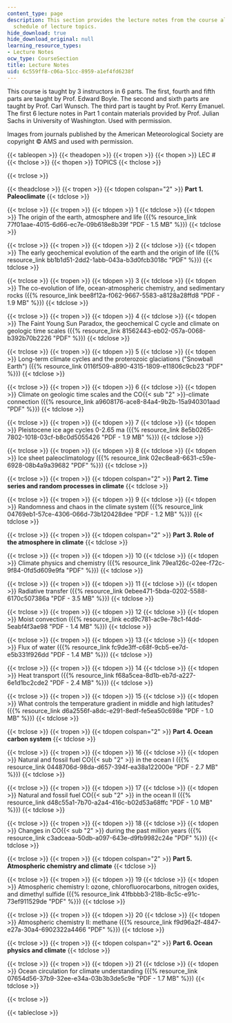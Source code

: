 ```yaml
---
content_type: page
description: This section provides the lecture notes from the course along with the
  schedule of lecture topics.
hide_download: true
hide_download_original: null
learning_resource_types:
- Lecture Notes
ocw_type: CourseSection
title: Lecture Notes
uid: 6c559ff8-c06a-51cc-8959-a1ef4fd6238f
---
```


This course is taught by 3 instructors in 6 parts. The first, fourth and fifth parts are taught by Prof. Edward Boyle. The second and sixth parts are taught by Prof. Carl Wunsch. The third part is taught by Prof. Kerry Emanuel. The first 6 lecture notes in Part 1 contain materials provided by Prof. Julian Sachs in University of Washington. Used with permission.

Images from journals published by the American Meteorological Society are copyright © AMS and used with permission.

{{< tableopen >}}
{{< theadopen >}}
{{< tropen >}}
{{< thopen >}}
LEC #
{{< thclose >}}
{{< thopen >}}
TOPICS
{{< thclose >}}

{{< trclose >}}

{{< theadclose >}}
{{< tropen >}}
{{< tdopen colspan="2" >}}
**Part 1. Paleoclimate**
{{< tdclose >}}

{{< trclose >}}
{{< tropen >}}
{{< tdopen >}}
1
{{< tdclose >}}
{{< tdopen >}}
The origin of the earth, atmosphere and life ({{% resource_link 77f01aae-4015-6d66-ec7e-09b618e8b39f "PDF - 1.5 MB" %}})
{{< tdclose >}}

{{< trclose >}}
{{< tropen >}}
{{< tdopen >}}
2
{{< tdclose >}}
{{< tdopen >}}
The early geochemical evolution of the earth and the origin of life ({{% resource_link bb1b1d51-2dd2-1abb-043a-b3d0fcb3018c "PDF" %}})
{{< tdclose >}}

{{< trclose >}}
{{< tropen >}}
{{< tdopen >}}
3
{{< tdclose >}}
{{< tdopen >}}
The co-evolution of life, ocean-atmospheric chemistry, and sedimentary rocks ({{% resource_link bee8f12a-f062-9667-5583-a8128a28ffd8 "PDF - 1.9 MB" %}})
{{< tdclose >}}

{{< trclose >}}
{{< tropen >}}
{{< tdopen >}}
4
{{< tdclose >}}
{{< tdopen >}}
The Faint Young Sun Paradox, the geochemical C cycle and climate on geologic time scales ({{% resource_link 81562443-eb02-057a-0068-b392b70b2226 "PDF" %}})
{{< tdclose >}}

{{< trclose >}}
{{< tropen >}}
{{< tdopen >}}
5
{{< tdclose >}}
{{< tdopen >}}
Long-term climate cycles and the proterozoic glaciations ("Snowball Earth") ({{% resource_link 0116f509-a890-4315-1809-e11806c9cb23 "PDF" %}})
{{< tdclose >}}

{{< trclose >}}
{{< tropen >}}
{{< tdopen >}}
6
{{< tdclose >}}
{{< tdopen >}}
Climate on geologic time scales and the CO{{< sub "2" >}}\-climate connection ({{% resource_link a9608176-ace8-84a4-9b2b-15a940301aad "PDF" %}})
{{< tdclose >}}

{{< trclose >}}
{{< tropen >}}
{{< tdopen >}}
7
{{< tdclose >}}
{{< tdopen >}}
Pleistocene ice age cycles 0-2.65 ma ({{% resource_link 8e5b0265-7802-1018-03cf-b8c0d5055426 "PDF - 1.9 MB" %}})
{{< tdclose >}}

{{< trclose >}}
{{< tropen >}}
{{< tdopen >}}
8
{{< tdclose >}}
{{< tdopen >}}
Ice sheet paleoclimatology ({{% resource_link 02ec8ea8-6631-c59e-6928-08b4a9a39682 "PDF" %}})
{{< tdclose >}}

{{< trclose >}}
{{< tropen >}}
{{< tdopen colspan="2" >}}
**Part 2. Time series and random processes in climate**
{{< tdclose >}}

{{< trclose >}}
{{< tropen >}}
{{< tdopen >}}
9
{{< tdclose >}}
{{< tdopen >}}
Randomness and chaos in the climate system ({{% resource_link 04769eb1-57ce-4306-066d-73b120428dee "PDF - 1.2 MB" %}})
{{< tdclose >}}

{{< trclose >}}
{{< tropen >}}
{{< tdopen colspan="2" >}}
**Part 3. Role of the atmosphere in climate**
{{< tdclose >}}

{{< trclose >}}
{{< tropen >}}
{{< tdopen >}}
10
{{< tdclose >}}
{{< tdopen >}}
Climate physics and chemistry ({{% resource_link 79ea126c-02ee-f72c-9f84-0fd5d609e9fa "PDF" %}})
{{< tdclose >}}

{{< trclose >}}
{{< tropen >}}
{{< tdopen >}}
11
{{< tdclose >}}
{{< tdopen >}}
Radiative transfer ({{% resource_link 0ebee471-5bda-0202-5588-6170c507386a "PDF - 3.5 MB" %}})
{{< tdclose >}}

{{< trclose >}}
{{< tropen >}}
{{< tdopen >}}
12
{{< tdclose >}}
{{< tdopen >}}
Moist convection ({{% resource_link ecd9c781-ac9e-78c1-f4dd-5eabf4f3ae98 "PDF - 1.4 MB" %}})
{{< tdclose >}}

{{< trclose >}}
{{< tropen >}}
{{< tdopen >}}
13
{{< tdclose >}}
{{< tdopen >}}
Flux of water ({{% resource_link fc9de3ff-c68f-9cb5-ee7d-e5b331f926dd "PDF - 1.4 MB" %}})
{{< tdclose >}}

{{< trclose >}}
{{< tropen >}}
{{< tdopen >}}
14
{{< tdclose >}}
{{< tdopen >}}
Heat transport ({{% resource_link f68a5cea-8d1b-eb7d-a227-6e1d1bc2cde2 "PDF - 2.4 MB" %}})
{{< tdclose >}}

{{< trclose >}}
{{< tropen >}}
{{< tdopen >}}
15
{{< tdclose >}}
{{< tdopen >}}
What controls the temperature gradient in middle and high latitudes? ({{% resource_link d6a2556f-a8dc-e291-8edf-fe5ea50c698e "PDF - 1.0 MB" %}})
{{< tdclose >}}

{{< trclose >}}
{{< tropen >}}
{{< tdopen colspan="2" >}}
**Part 4. Ocean carbon system**
{{< tdclose >}}

{{< trclose >}}
{{< tropen >}}
{{< tdopen >}}
16
{{< tdclose >}}
{{< tdopen >}}
Natural and fossil fuel CO{{< sub "2" >}} in the ocean I ({{% resource_link 0448706d-98da-d657-394f-ea38a122000e "PDF - 2.7 MB" %}})
{{< tdclose >}}

{{< trclose >}}
{{< tropen >}}
{{< tdopen >}}
17
{{< tdclose >}}
{{< tdopen >}}
Natural and fossil fuel CO{{< sub "2" >}} in the ocean II ({{% resource_link d48c55a1-7b70-a2a4-416c-b02d53a68ffc "PDF - 1.0 MB" %}})
{{< tdclose >}}

{{< trclose >}}
{{< tropen >}}
{{< tdopen >}}
18
{{< tdclose >}}
{{< tdopen >}}
Changes in CO{{< sub "2" >}} during the past million years ({{% resource_link c3adceaa-50db-a097-643e-d9fb9982c24e "PDF" %}})
{{< tdclose >}}

{{< trclose >}}
{{< tropen >}}
{{< tdopen colspan="2" >}}
**Part 5. Atmospheric chemistry and climate**
{{< tdclose >}}

{{< trclose >}}
{{< tropen >}}
{{< tdopen >}}
19
{{< tdclose >}}
{{< tdopen >}}
Atmospheric chemistry I: ozone, chlorofluorocarbons, nitrogen oxides, and dimethyl sulfide ({{% resource_link 41fbbbb3-218b-8c5c-e91c-73ef911529de "PDF" %}})
{{< tdclose >}}

{{< trclose >}}
{{< tropen >}}
{{< tdopen >}}
20
{{< tdclose >}}
{{< tdopen >}}
Atmospheric chemistry II: methane ({{% resource_link f9d96a2f-4847-e27a-30a4-6902322a4466 "PDF" %}})
{{< tdclose >}}

{{< trclose >}}
{{< tropen >}}
{{< tdopen colspan="2" >}}
**Part 6. Ocean physics and climate**
{{< tdclose >}}

{{< trclose >}}
{{< tropen >}}
{{< tdopen >}}
21
{{< tdclose >}}
{{< tdopen >}}
Ocean circulation for climate understanding ({{% resource_link 07654d56-37b9-32ee-e34a-03b3b3de5c9e "PDF - 1.7 MB" %}})
{{< tdclose >}}

{{< trclose >}}

{{< tableclose >}}